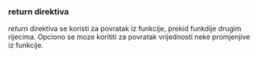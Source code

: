 
<a name="return-direktiva"/>

### return direktiva

_return_ direktiva se koristi za povratak iz funkcije, prekid funkdije drugim
rijecima. Opciono se moze korititi za povratak vrijednosti neke promjenjive
iz funkcije.
